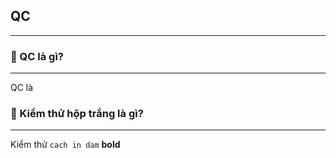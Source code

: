## QC

---

### 🎯 QC là gì?

---

QC là 

### 🎯 Kiểm thử hộp trắng là gì?

---

Kiểm thử `cach in dam`
**bold**
